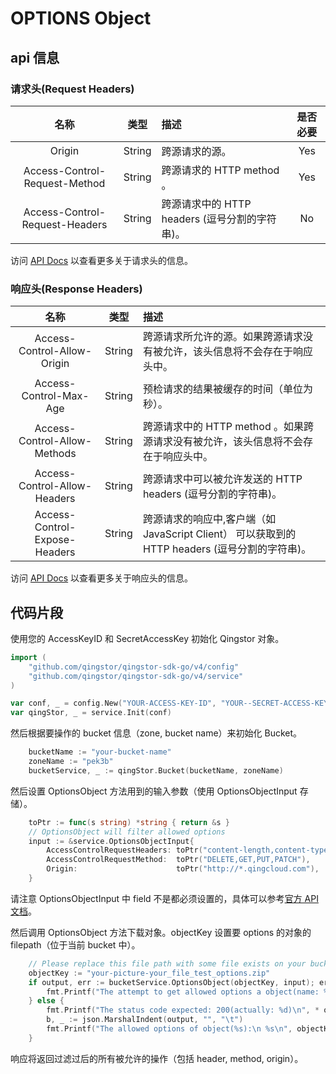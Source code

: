 # OPTIONS Object

## api 信息

### 请求头(Request Headers)

|              名称              |  类型  | 描述                                           | 是否必要 |
| :----------------------------: | :----: | :--------------------------------------------- | :------: |
|             Origin             | String | 跨源请求的源。                                 |   Yes    |
| Access-Control-Request-Method  | String | 跨源请求的 HTTP method 。                      |   Yes    |
| Access-Control-Request-Headers | String | 跨源请求中的 HTTP headers (逗号分割的字符串)。 |    No    |

访问 [API Docs](https://docsv4.qingcloud.com/user_guide/storage/object_storage/api/object/basic_opt/options_object/) 以查看更多关于请求头的信息。

### 响应头(Response Headers)

|             名称              |  类型  | 描述                                                                                           |
| :---------------------------: | :----: | :--------------------------------------------------------------------------------------------- |
|  Access-Control-Allow-Origin  | String | 跨源请求所允许的源。如果跨源请求没有被允许，该头信息将不会存在于响应头中。                     |
|    Access-Control-Max-Age     | String | 预检请求的结果被缓存的时间（单位为秒）。                                                       |
| Access-Control-Allow-Methods  | String | 跨源请求中的 HTTP method 。如果跨源请求没有被允许，该头信息将不会存在于响应头中。              |
| Access-Control-Allow-Headers  | String | 跨源请求中可以被允许发送的 HTTP headers (逗号分割的字符串)。                                   |
| Access-Control-Expose-Headers | String | 跨源请求的响应中,客户端（如 JavaScript Client） 可以获取到的 HTTP headers (逗号分割的字符串)。 |

访问 [API Docs](https://docsv4.qingcloud.com/user_guide/storage/object_storage/api/object/basic_opt/options_object/) 以查看更多关于响应头的信息。

## 代码片段

使用您的 AccessKeyID 和 SecretAccessKey 初始化 Qingstor 对象。

```go
import (
	"github.com/qingstor/qingstor-sdk-go/v4/config"
	"github.com/qingstor/qingstor-sdk-go/v4/service"
)

var conf, _ = config.New("YOUR-ACCESS-KEY-ID", "YOUR--SECRET-ACCESS-KEY")
var qingStor, _ = service.Init(conf)
```

然后根据要操作的 bucket 信息（zone, bucket name）来初始化 Bucket。

```go
	bucketName := "your-bucket-name"
	zoneName := "pek3b"
	bucketService, _ := qingStor.Bucket(bucketName, zoneName)
```

然后设置 OptionsObject 方法用到的输入参数（使用 OptionsObjectInput 存储）。

```go
	toPtr := func(s string) *string { return &s }
	// OptionsObject will filter allowed options
	input := &service.OptionsObjectInput{
		AccessControlRequestHeaders: toPtr("content-length,content-type"),
		AccessControlRequestMethod:  toPtr("DELETE,GET,PUT,PATCH"),
		Origin:                      toPtr("http://*.qingcloud.com"),
	}
```

请注意 OptionsObjectInput 中 field 不是都必须设置的，具体可以参考[官方 API 文档](https://docsv4.qingcloud.com/user_guide/storage/object_storage/api/object/basic_opt/options_object/)。

然后调用 OptionsObject 方法下载对象。objectKey 设置要 options 的对象的 filepath（位于当前 bucket 中）。

```go
	// Please replace this file path with some file exists on your bucket.
	objectKey := "your-picture-your_file_test_options.zip"
	if output, err := bucketService.OptionsObject(objectKey, input); err != nil {
		fmt.Printf("The attempt to get allowed options a object(name: %s) failed with given error: %s\n", bucketName, err)
	} else {
		fmt.Printf("The status code expected: 200(actually: %d)\n", * output.StatusCode)
		b, _ := json.MarshalIndent(output, "", "\t")
		fmt.Printf("The allowed options of object(%s):\n %s\n", objectKey, string(b))
	}
```

响应将返回过滤过后的所有被允许的操作（包括 header, method, origin）。